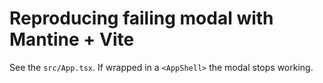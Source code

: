 # Reproducing failing modal with Mantine + Vite

See the `src/App.tsx`.
If wrapped in a `<AppShell>` the modal stops working.
